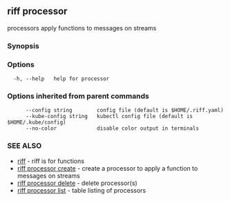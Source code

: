 ## riff processor

processors apply functions to messages on streams

### Synopsis


<todo>


### Options

```
  -h, --help   help for processor
```

### Options inherited from parent commands

```
      --config string        config file (default is $HOME/.riff.yaml)
      --kube-config string   kubectl config file (default is $HOME/.kube/config)
      --no-color             disable color output in terminals
```

### SEE ALSO

* [riff](riff.md)	 - riff is for functions
* [riff processor create](riff_processor_create.md)	 - create a processor to apply a function to messages on streams
* [riff processor delete](riff_processor_delete.md)	 - delete processor(s)
* [riff processor list](riff_processor_list.md)	 - table listing of processors

